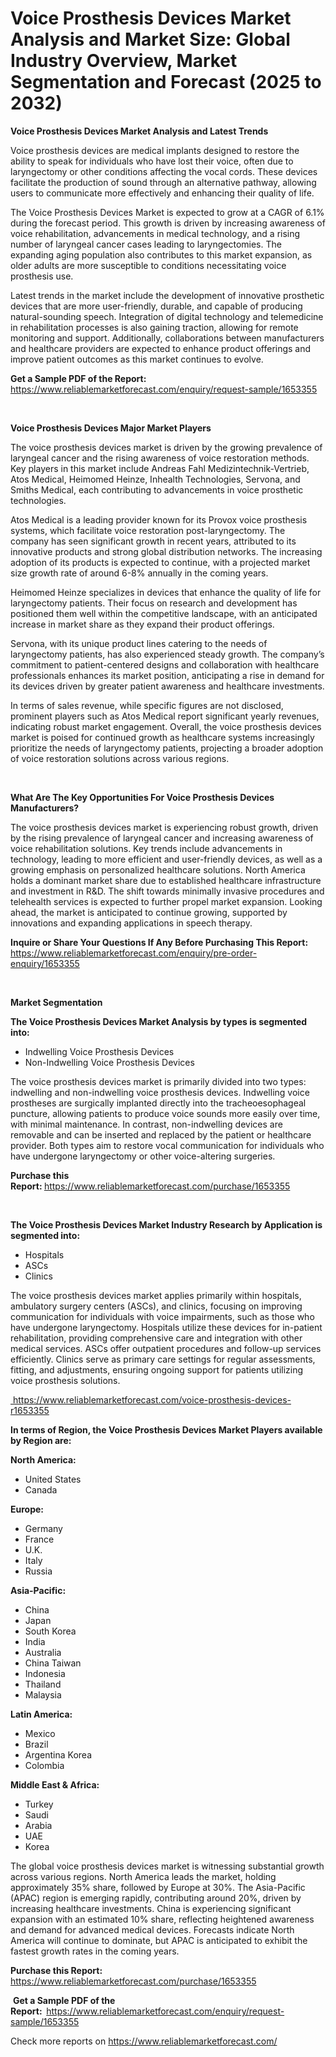 <p><h1>Voice Prosthesis Devices Market Analysis and Market Size: Global Industry Overview, Market Segmentation and Forecast (2025 to 2032)</h1></p><p><strong>Voice Prosthesis Devices Market Analysis and Latest Trends</strong></p>
<p><p>Voice prosthesis devices are medical implants designed to restore the ability to speak for individuals who have lost their voice, often due to laryngectomy or other conditions affecting the vocal cords. These devices facilitate the production of sound through an alternative pathway, allowing users to communicate more effectively and enhancing their quality of life.</p><p>The Voice Prosthesis Devices Market is expected to grow at a CAGR of 6.1% during the forecast period. This growth is driven by increasing awareness of voice rehabilitation, advancements in medical technology, and a rising number of laryngeal cancer cases leading to laryngectomies. The expanding aging population also contributes to this market expansion, as older adults are more susceptible to conditions necessitating voice prosthesis use.</p><p>Latest trends in the market include the development of innovative prosthetic devices that are more user-friendly, durable, and capable of producing natural-sounding speech. Integration of digital technology and telemedicine in rehabilitation processes is also gaining traction, allowing for remote monitoring and support. Additionally, collaborations between manufacturers and healthcare providers are expected to enhance product offerings and improve patient outcomes as this market continues to evolve.</p></p>
<p><strong>Get a Sample PDF of the Report:&nbsp;</strong> <a href="https://www.reliablemarketforecast.com/enquiry/request-sample/1653355?utm_campaign=3128&utm_medium=2&utm_source=Github&utm_content=ia&utm_term=05032025&utm_id=voice-prosthesis-devices">https://www.reliablemarketforecast.com/enquiry/request-sample/1653355</a></p>
<p>&nbsp;</p>
<p><strong>Voice Prosthesis Devices Major Market Players</strong></p>
<p><p>The voice prosthesis devices market is driven by the growing prevalence of laryngeal cancer and the rising awareness of voice restoration methods. Key players in this market include Andreas Fahl Medizintechnik-Vertrieb, Atos Medical, Heimomed Heinze, Inhealth Technologies, Servona, and Smiths Medical, each contributing to advancements in voice prosthetic technologies.</p><p>Atos Medical is a leading provider known for its Provox voice prosthesis systems, which facilitate voice restoration post-laryngectomy. The company has seen significant growth in recent years, attributed to its innovative products and strong global distribution networks. The increasing adoption of its products is expected to continue, with a projected market size growth rate of around 6-8% annually in the coming years.</p><p>Heimomed Heinze specializes in devices that enhance the quality of life for laryngectomy patients. Their focus on research and development has positioned them well within the competitive landscape, with an anticipated increase in market share as they expand their product offerings.</p><p>Servona, with its unique product lines catering to the needs of laryngectomy patients, has also experienced steady growth. The company’s commitment to patient-centered designs and collaboration with healthcare professionals enhances its market position, anticipating a rise in demand for its devices driven by greater patient awareness and healthcare investments.</p><p>In terms of sales revenue, while specific figures are not disclosed, prominent players such as Atos Medical report significant yearly revenues, indicating robust market engagement. Overall, the voice prosthesis devices market is poised for continued growth as healthcare systems increasingly prioritize the needs of laryngectomy patients, projecting a broader adoption of voice restoration solutions across various regions.</p></p>
<p>&nbsp;</p>
<p><strong>What Are The Key Opportunities For Voice Prosthesis Devices Manufacturers?</strong></p>
<p><p>The voice prosthesis devices market is experiencing robust growth, driven by the rising prevalence of laryngeal cancer and increasing awareness of voice rehabilitation solutions. Key trends include advancements in technology, leading to more efficient and user-friendly devices, as well as a growing emphasis on personalized healthcare solutions. North America holds a dominant market share due to established healthcare infrastructure and investment in R&D. The shift towards minimally invasive procedures and telehealth services is expected to further propel market expansion. Looking ahead, the market is anticipated to continue growing, supported by innovations and expanding applications in speech therapy.</p></p>
<p><strong>Inquire or Share Your Questions If Any Before Purchasing This Report:</strong> <a href="https://www.reliablemarketforecast.com/enquiry/pre-order-enquiry/1653355?utm_campaign=3128&utm_medium=2&utm_source=Github&utm_content=ia&utm_term=05032025&utm_id=voice-prosthesis-devices">https://www.reliablemarketforecast.com/enquiry/pre-order-enquiry/1653355</a></p>
<p>&nbsp;</p>
<p><strong>Market Segmentation</strong></p>
<p><strong>The Voice Prosthesis Devices Market Analysis by types is segmented into:</strong></p>
<p><ul><li>Indwelling Voice Prosthesis Devices</li><li>Non-Indwelling Voice Prosthesis Devices</li></ul></p>
<p><p>The voice prosthesis devices market is primarily divided into two types: indwelling and non-indwelling voice prosthesis devices. Indwelling voice prostheses are surgically implanted directly into the tracheoesophageal puncture, allowing patients to produce voice sounds more easily over time, with minimal maintenance. In contrast, non-indwelling devices are removable and can be inserted and replaced by the patient or healthcare provider. Both types aim to restore vocal communication for individuals who have undergone laryngectomy or other voice-altering surgeries.</p></p>
<p><strong>Purchase this Report:&nbsp;</strong><a href="https://www.reliablemarketforecast.com/purchase/1653355?utm_campaign=3128&utm_medium=2&utm_source=Github&utm_content=ia&utm_term=05032025&utm_id=voice-prosthesis-devices">https://www.reliablemarketforecast.com/purchase/1653355</a></p>
<p>&nbsp;</p>
<p><strong>The Voice Prosthesis Devices Market Industry Research by Application is segmented into:</strong></p>
<p><ul><li>Hospitals</li><li>ASCs</li><li>Clinics</li></ul></p>
<p><p>The voice prosthesis devices market applies primarily within hospitals, ambulatory surgery centers (ASCs), and clinics, focusing on improving communication for individuals with voice impairments, such as those who have undergone laryngectomy. Hospitals utilize these devices for in-patient rehabilitation, providing comprehensive care and integration with other medical services. ASCs offer outpatient procedures and follow-up services efficiently. Clinics serve as primary care settings for regular assessments, fitting, and adjustments, ensuring ongoing support for patients utilizing voice prosthesis solutions.</p></p>
<p><a href="https://www.reliablemarketforecast.com/voice-prosthesis-devices-r1653355?utm_campaign=3128&utm_medium=2&utm_source=Github&utm_content=ia&utm_term=05032025&utm_id=voice-prosthesis-devices">&nbsp;https://www.reliablemarketforecast.com/voice-prosthesis-devices-r1653355</a></p>
<p><strong>In terms of Region, the Voice Prosthesis Devices Market Players available by Region are:</strong></p>
<p>
    <p> <strong> North America: </strong>
        <ul>
            <li>United States</li>
            <li>Canada</li>
        </ul>
        </p> 
    <p> <strong> Europe: </strong>
        <ul>
            <li>Germany</li>
            <li>France</li>
            <li>U.K.</li>
            <li>Italy</li>
            <li>Russia</li>
        </ul>
        </p> 
    <p> <strong> Asia-Pacific: </strong>
        <ul>
            <li>China</li>
            <li>Japan</li>
            <li>South Korea</li>
            <li>India</li>
            <li>Australia</li>
            <li>China Taiwan</li>
            <li>Indonesia</li>
            <li>Thailand</li>
            <li>Malaysia</li>
        </ul>
        </p> 
    <p> <strong> Latin America: </strong>
        <ul>
            <li>Mexico</li>
            <li>Brazil</li>
            <li>Argentina Korea</li>
            <li>Colombia</li>
        </ul>
        </p> 
    <p> <strong> Middle East & Africa: </strong>
        <ul>
            <li>Turkey</li>
            <li>Saudi</li>
            <li>Arabia</li>
            <li>UAE</li>
            <li>Korea</li>
        </ul>
    </p>
    </p>
<p><p>The global voice prosthesis devices market is witnessing substantial growth across various regions. North America leads the market, holding approximately 35% share, followed by Europe at 30%. The Asia-Pacific (APAC) region is emerging rapidly, contributing around 20%, driven by increasing healthcare investments. China is experiencing significant expansion with an estimated 10% share, reflecting heightened awareness and demand for advanced medical devices. Forecasts indicate North America will continue to dominate, but APAC is anticipated to exhibit the fastest growth rates in the coming years.</p></p>
<p><strong>Purchase this Report: </strong><a href="https://www.reliablemarketforecast.com/purchase/1653355?utm_campaign=3128&utm_medium=2&utm_source=Github&utm_content=ia&utm_term=05032025&utm_id=voice-prosthesis-devices">https://www.reliablemarketforecast.com/purchase/1653355</a></p>
<p>&nbsp;<strong>Get a Sample PDF of the Report:&nbsp;&nbsp;</strong><a href="https://www.reliablemarketforecast.com/enquiry/request-sample/1653355?utm_campaign=3128&utm_medium=2&utm_source=Github&utm_content=ia&utm_term=05032025&utm_id=voice-prosthesis-devices">https://www.reliablemarketforecast.com/enquiry/request-sample/1653355</a></p>
<p><strong></strong></p>
<p>Check more reports on <a href="https://www.reliablemarketforecast.com/?utm_campaign=3128&utm_medium=2&utm_source=Github&utm_content=ia&utm_term=05032025&utm_id=voice-prosthesis-devices">https://www.reliablemarketforecast.com/</a></p>